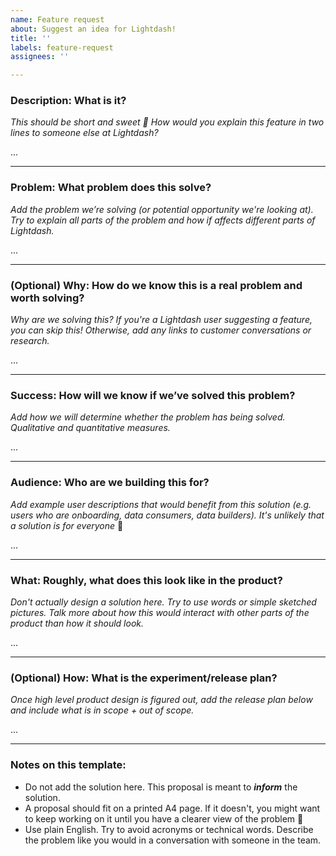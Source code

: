 ```yaml
---
name: Feature request
about: Suggest an idea for Lightdash!
title: ''
labels: feature-request
assignees: ''

---
```


### **Description: What is it?**

*This should be short and sweet 🍬*
*How would you explain this feature in two lines to someone else at Lightdash?*

...

---

### **Problem: What problem does this solve?**

*Add the problem we’re solving (or potential opportunity we're looking at). Try to explain all parts of the problem and how if affects different parts of Lightdash.*

...

---

### **(Optional) Why: How do we know this is a real problem and worth solving?**

*Why are we solving this?*
*If you're a Lightdash user suggesting a feature, you can skip this!* 
*Otherwise, add any links to customer conversations or research.*

…

---

### **Success: How will we know if we’ve solved this problem?**

*Add how we will determine whether the problem has being solved. Qualitative and
quantitative measures.*

...

---

### **Audience: Who are we building this for?**

*Add example user descriptions that would benefit from this solution (e.g. users who are onboarding, data consumers, data builders). It's unlikely that a solution is for everyone* 🙂

...

---

### **What: Roughly, what does this look like in the product?**

*Don't actually design a solution here. Try to use words or simple sketched pictures. Talk more about how this would interact with other parts of the product than how it should look.*

...

---

### **(Optional) How: What is the experiment/release plan?**

*Once high level product design is figured out, add the release plan below and include what is in scope + out of scope.* 

...

---

### Notes on this template:

- Do not add the solution here. This proposal is meant to ***inform*** the solution.
- A proposal should fit on a printed A4 page. If it doesn't, you might want to keep working on it until you have a clearer view of the problem 🙂
- Use plain English. Try to avoid acronyms or technical words. Describe the problem like you would in a conversation with someone in the team.
